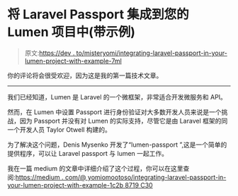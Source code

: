 # 将 Laravel Passport 集成到您的 Lumen 项目中(带示例)

> 原文:[https://dev . to/misteryomi/integrating-laravel-passport-in-your-lumen-project-with-example-7ml](https://dev.to/misteryomi/integrating-laravel-passport-in-your-lumen-project-with-example-7ml)

你的评论将会很受欢迎，因为这是我的第一篇技术文章。

* * *

我们已经知道，Lumen 是 Laravel 的一个微框架，非常适合开发微服务和 API。

然而，在 Lumen 中设置 Passport 进行身份验证对大多数开发人员来说是一个挑战，因为 Passport 并没有对 Lumen 的实际支持，尽管它是由 Laravel 框架的同一个开发人员 Taylor Otwell 构建的。

为了解决这个问题，Denis Mysenko 开发了“lumen-passport ”,这是一个简单的提供程序，可以让 Laravel passport 与 lumen 一起工作。

我在一篇 medium 的文章中详细介绍了这个过程，你可以在这里查阅:[https://medium . com/@ yomiomootoso/integrating-laravel-passport-in-your-lumen-project-with-example-1c2b 8719 C30](https://medium.com/@yomiomotoso/integrating-laravel-passport-in-your-lumen-project-with-example-1c2b8719c30)